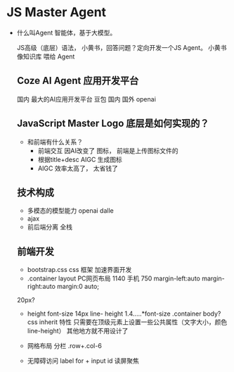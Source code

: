 # JS Master Agent
 - 什么叫Agent
   智能体，基于大模型。

   JS高级（底层）语法，  小黄书，回答问题？定向开发一个JS Agent。
   小黄书 像知识库 喂给 Agent

   ## Coze AI Agent 应用开发平台
     国内  最大的AI应用开发平台
     豆包  国内
     国外 openai

     ## JavaScript Master Logo 底层是如何实现的？

     - 和前端有什么关系？
       - 前端交互  因AI改变了
      图标， 前端是上传图标文件的
       - 根据title+desc AIGC  生成图标
       - AIGC 效率太高了，  太省钱了

    ## 技术构成
    - 多模态的模型能力 openai  dalle
    - ajax
    - 前后端分离  全栈

    ## 前端开发
    - bootstrap.css
      css 框架  加速界面开发
     - .container
     layout PC网页布局 1140  手机  750
     margin-left:auto
     margin-right:auto
     margin:0 auto;


     20px?
     - height 
       font-size 14px
       line- height 1.4.....*font-size
       .container body?
       css inherit 特性
       只需要在顶级元素上设置一些公共属性（文字大小，颜色 line-height）
       其他地方就不用设计了
    
    - 网格布局  分栏
    .row+.col-6
    - 无障碍访问
    label for + input id
    读屏聚焦